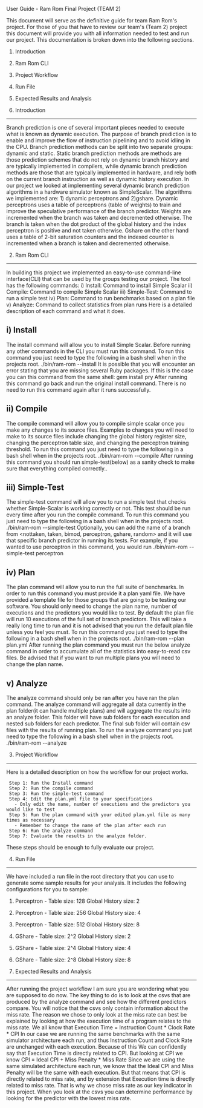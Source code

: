 User Guide - Ram Rom Final Project (TEAM 2)

This document will serve as the definitive guide for team Ram Rom's project.
For those of you that have to review our team's (Team 2) project this document will
provide you with all information needed to test and run our project. This
documentation is broken down into the following sections.

1. Introduction
2. Ram Rom CLI
3. Project Workflow
4. Run File
5. Expected Results and Analysis


1. Introduction
--------------------
Branch prediction is one of several important pieces needed to execute what
is known as dynamic execution. The purpose of branch prediction is to enable
and improve the flow of instruction pipelining and to avoid idling in the CPU.
Branch prediction methods can be split into two separate groups: dynamic and
static. Static branch prediction methods are methods are those prediction
schemes that do not rely on dynamic branch history and are typically implemented
in compilers, while dynamic branch prediction methods are those that are typically
implemented in hardware, and rely both on the current branch instruction as well
as dynamic history execution. In our project we looked at implementing several
dynamic branch prediction algorithms in a hardware simulator known as SimpleScalar.
The algorithms we implemented are: 1) dynamic perceptrons and 2)gshare. Dynamic
perceptrons uses a table of perceptrons (table of weights) to train and
improve the speculative performance of the branch predictor. Weights are incremented
when the branch was taken and decremented otherwise. The branch is taken when the
dot product of the global history and the index perceptron is positive and not taken
otherwise. Gshare on the other hand uses a table of 2-bit saturation counters and
the indexed counter is incremented when a branch is taken and decremented otherwise.


2. Ram Rom CLI
--------------------
In building this project we implemented an easy-to-use command-line interface(CLI) that
can be used by the groups testing our project. The tool has the following commands:
    i) Install:                 Command to install Simple Scalar
    ii) Compile:                Command to compile Simple Scalar
    iii) Simple-Test:           Command to run a simple test
    iv) Plan:                   Command to run benchmarks based on a plan file
    v) Analyze:                 Command to collect statistics from plan runs
Here is a detailed description of each command and what it does.

i) Install
----------------------
The install command will allow you to install Simple Scalar. Before running any other
commands in the CLI you must run this command. To run this command you just need to type
the following in a bash shell when in the projects root.
    ./bin/ram-rom --install
It is possible that you will encounter an error stating that you are missing several Ruby
packages. If this is the case you can this command from the same shell:
    gem install pry
After running this command go back and run the original install command. There is no need
to run this command again after it runs successfully.

ii) Compile
----------------------
The compile command will allow you to compile simple scalar once you make any changes to
its source files. Examples to changes you will need to make to its source files include
changing the global history register size, changing the perceptron table size, and changing
the perceptron training threshold. To run this command you just need to type the following
in a bash shell when in the projects root.
   ./bin/ram-rom --compile
After running this command you should run simple-test(below) as a sanity check to make sure
that everything compiled correctly..

iii) Simple-Test
-----------------------
The simple-test command will allow you to run a simple test that checks whether Simple-Scalar
is working correctly or not. This test should be run every time after you run the compile command.
To run this command you just need to type the following in a bash shell when in the projects root.
   ./bin/ram-rom --simple-test
Optionally, you can add the name of a branch from <nottaken, taken, bimod, perceptron, gshare, random>
and it will use that specific branch predictor in running its tests. For example, if you wanted to use
perceptron in this command, you would run
   ./bin/ram-rom --simple-test perceptron

iv) Plan
----------------------
The plan command will allow you to run the full suite of benchmarks. In order to run this command you
must provide it a plan yaml file. We have provided a template file for those groups that are going to
be testing our software. You should only need to change the plan name, number of executions and the predictors
you would like to test. By default the plan file will run 10 executions of the full set of branch predictors.
This will take a really long time to run and it is not advised that you run the default plan file unless
you feel you must. To run this command you just need to type the following in a bash shell when in the projects
root.
   ./bin/ram-rom --plan plan.yml
After running the plan command you must run the below analyze command in order to accumulate all of the statistics
into easy-to-read csv files. Be advised that if you want to run multiple plans you will need to change the plan
name.

v) Analyze
----------------------
The analyze command should only be ran after you have ran the plan command. The analyze command will aggregate all
data currently in the plan folder(it can handle multiple plans) and will aggregate the results into an analyze folder.
This folder will have sub folders for each execution and nested sub folders for each predictor. The final sub folder
will contain csv files with the results of running plan. To run the analyze command you just need to type the following
in a bash shell when in the projects root.
   ./bin/ram-rom --analyze

3. Project Workflow
-----------------------
Here is a detailed description on how the workflow for our project works.

     Step 1: Run the Install command
     Step 2: Run the compile command
     Step 3: Run the simple-test command
     Step 4: Edit the plan.yml file to your specifications
       - Only edit the name, number of executions and the predictors you would like to test
     Step 5: Run the plan command with your edited plan.yml file as many times as necessary
       - Remember to change the name of the plan after each run
     Step 6: Run the analyze command
     Step 7: Evaluate the results in the analyze folder. 

These steps should be enough to fully evaluate our project. 

4. Run File
--------------------------
We have included a run file in the root directory that you can use to generate some sample results
for your analysis. It includes the following configurations for you to sample:
   1. Perceptron - Table size: 128 Global History size: 2
   2. Perceptron - Table size: 256 Global History size: 4
   3. Perceptron - Table size: 512 Global History size: 8
   4. GShare     - Table size: 2^2 Global History size: 2
   5. GShare     - Table size: 2^4 Global History size: 4
   6. GShare     - Table size: 2^8 Global History size: 8

5. Expected Results and Analysis
------------------------------------
After running the project workflow I am sure you are wondering what you are supposed to do now.
The key thing to do is to look at the csvs that are produced by the analyze command and see
how the different predictors compare. You will notice that the csvs only contain information
about the miss rate. The reason we chose to only look at the miss rate can best be explained by
looking at how the execution time of a program relates to the miss rate. We all know that
        Execution Time = Instruction Count * Clock Rate * CPI
In our case we are running the same benchmarks with the same simulator architecture each run,
and thus Instruction Count and Clock Rate are unchanged with each execution. Because of this
We can confidently say that Execution Time is directly related to CPI. But looking at CPI we know
       CPI = Ideal CPI + Miss Penalty * Miss Rate
Since we are using the same simulated architecture each run, we know that the Ideal CPI and
Miss Penalty will be the same with each execution. But that means that CPI is directly
related to miss rate, and by extension that Execution time is directly related to miss rate. That
is why we chose miss rate as our key indicator in this project. When you look at the csvs you
can determine performance by looking for the predictor with the lowest miss rate.
